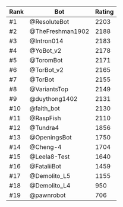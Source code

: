 Rank|Bot|Rating
---|---|---
#1|@ResoluteBot|2203
#2|@TheFreshman1902|2188
#3|@Intron014|2183
#4|@YoBot_v2|2178
#5|@ToromBot|2171
#6|@TorBot_v2|2165
#7|@TorBot|2155
#8|@VariantsTop|2149
#9|@duythong1402|2131
#10|@faith_bot|2130
#11|@RaspFish|2110
#12|@Tundra4|1856
#13|@OpeningsBot|1750
#14|@Cheng-4|1704
#15|@Leela8-Test|1640
#16|@FataliiBot|1459
#17|@Demolito_L5|1155
#18|@Demolito_L4|950
#19|@pawnrobot|706
